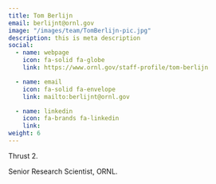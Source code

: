 ```yaml
---
title: Tom Berlijn
email: berlijnt@ornl.gov
image: "/images/team/TomBerlijn-pic.jpg"
description: this is meta description
social:
  - name: webpage
    icon: fa-solid fa-globe
    link: https://www.ornl.gov/staff-profile/tom-berlijn

  - name: email
    icon: fa-solid fa-envelope
    link: mailto:berlijnt@ornl.gov

  - name: linkedin
    icon: fa-brands fa-linkedin
    link: 
weight: 6
---
```

Thrust 2.  
  
Senior Research Scientist, ORNL. 

